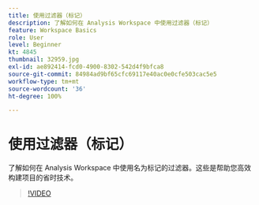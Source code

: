 ```yaml
---
title: 使用过滤器（标记）
description: 了解如何在 Analysis Workspace 中使用过滤器（标记）
feature: Workspace Basics
role: User
level: Beginner
kt: 4845
thumbnail: 32959.jpg
exl-id: ae892414-fcd0-4900-8302-542d4f9bfca8
source-git-commit: 84984ad9bf65cfc69117e40ac0e0cfe503cac5e5
workflow-type: tm+mt
source-wordcount: '36'
ht-degree: 100%

---
```


# 使用过滤器（标记）

了解如何在 Analysis Workspace 中使用名为标记的过滤器。这些是帮助您高效构建项目的省时技术。

>[!VIDEO](https://video.tv.adobe.com/v/32959/?quality=12&learn=on)
